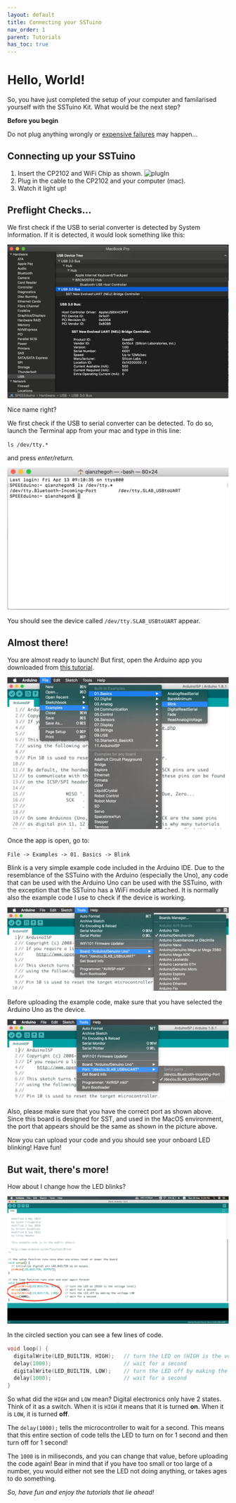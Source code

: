 ```yaml
---
layout: default
title: Connecting your SSTuino
nav_order: 1
parent: Tutorials
has_toc: true
---
```


# Hello, World!

So, you have just completed the setup of your computer and familarised yourself with the SSTuino Kit. What would be the next step?

**Before you begin**

Do not plug anything wrongly or [expensive failures](https://youtu.be/WFZwI10HEsw?t=591) may happen...

## Connecting up your SSTuino

1. Insert the CP2102 and WiFi Chip as shown.
![plugIn](https://github.com/d3lta-v/SSTuino/blob/master/Image%20Assets/Tutorial%20Image%20Assets/HelloWorld/plugIn.jpg?raw=true)
2. Plug in the cable to the CP2102 and your computer (mac).
3. Watch it light up!

## Preflight Checks...

We first check if the USB to serial converter is detected by System Information. If it is detected, it would look something like this:

![System Info](https://raw.githubusercontent.com/d3lta-v/SSTuino/master/Image%20Assets/Tutorial%20Image%20Assets/HelloWorld/systemInfo.png)

Nice name right?

We first check if the USB to serial converter can be detected. To do so, launch the Terminal app from your mac and type in this line:

`ls /dev/tty.*`

and press *enter/return.*

![Terminal detect CP2102](gettingStarted_images/Terminal_Detect_CP2102.png)

You should see the device called `/dev/tty.SLAB_USBtoUART` appear.

## Almost there!

You are almost ready to launch! But first, open the Arduino app you downloaded from [this tutorial](https://d3lta-v.github.io/SSTuino/tutorials/gettingStarted.html).

![SPEEEduino_Blink](gettingStarted_images/SPEEEduino_Blink.jpg)

Once the app is open, go to:

`File -> Examples -> 01. Basics -> Blink`

Blink is a very simple example code included in the Arduino IDE. Due to the resemblance of the SSTuino with the Arduino (especially the Uno), any code that can be used with the Arduino Uno can be used with the SSTuino, with the exception that the SSTuino has a WiFi module attached. It is normally also the example code I use to check if the device is working.

![SPEEEduino_Blink2](gettingStarted_images/SPEEEduino_Blink2.jpg)

Before uploading the example code, make sure that you have selected the Arduino Uno as the device. 

![SPEEEduino_Blink3](gettingStarted_images/SPEEEduino_Blink3.jpg)

Also, please make sure that you have the correct port as shown above. Since this board is designed for SST, and used in the MacOS environment, the port that appears should be the same as shown in the picture above.

Now you can upload your code and you should see your onboard LED blinking! Have fun!

## But wait, there's more!

How about I change how the LED blinks?

![blinkEdit](https://raw.githubusercontent.com/d3lta-v/SSTuino/master/Image%20Assets/Tutorial%20Image%20Assets/HelloWorld/blinkEdit.png)

In the circled section you can see a few lines of code.

```C++
void loop() {
  digitalWrite(LED_BUILTIN, HIGH);   // turn the LED on (HIGH is the voltage level)
  delay(1000);                       // wait for a second
  digitalWrite(LED_BUILTIN, LOW);    // turn the LED off by making the voltage LOW
  delay(1000);                       // wait for a second
}
```
So what did the `HIGH` and `LOW` mean? Digital electronics only have 2 states. Think of it as a switch. When it is `HIGH` it means that it is turned **on**. When it is `LOW`, it is turned **off**.

The `delay(1000);` tells the microcontroller to wait for a second. This means that this entire section of code tells the LED to turn on for 1 second and then turn off for 1 second!

 The `1000` is in miliseconds, and you can change that value, before uploading the code again! Bear in mind that if you have too small or too large of a number, you would either not see the LED not doing anything, or takes ages to do something.

*So, have fun and enjoy the tutorials that lie ahead!*